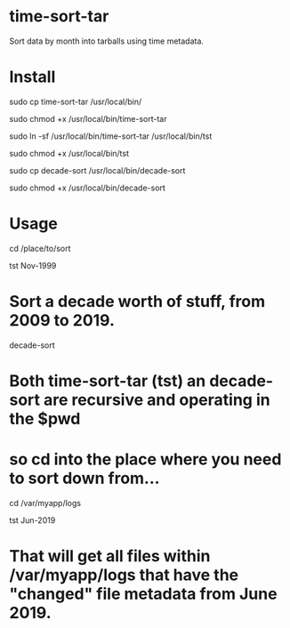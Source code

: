 # time-sort-tar
Sort data by month into tarballs using time metadata.

# Install
sudo cp time-sort-tar /usr/local/bin/

sudo chmod +x /usr/local/bin/time-sort-tar

sudo ln -sf /usr/local/bin/time-sort-tar /usr/local/bin/tst

sudo chmod +x /usr/local/bin/tst

sudo cp decade-sort /usr/local/bin/decade-sort

sudo chmod +x /usr/local/bin/decade-sort

# Usage

cd /place/to/sort

tst Nov-1999


# Sort a decade worth of stuff, from 2009 to 2019.

decade-sort




# Both time-sort-tar (tst) an decade-sort are recursive and operating in the $pwd
# so cd into the place where you need to sort down from...

cd /var/myapp/logs

tst Jun-2019

# That will get all files within /var/myapp/logs that have the "changed" file metadata from June 2019.
